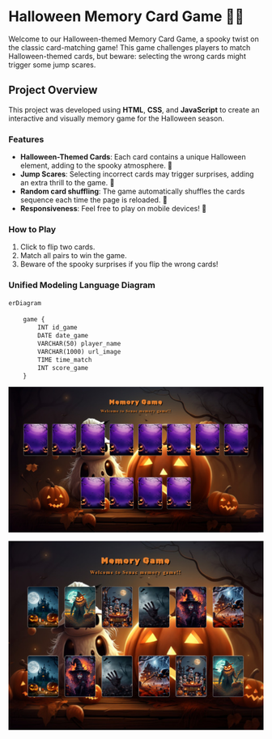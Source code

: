 # Halloween Memory Card Game 🎃👻

Welcome to our Halloween-themed Memory Card Game, a spooky twist on the classic card-matching game! This game challenges players to match Halloween-themed cards, but beware: selecting the wrong cards might trigger some  jump scares.

## Project Overview

This project was developed using **HTML**, **CSS**, and **JavaScript** to create an interactive and visually memory game for the Halloween season.

### Features
- **Halloween-Themed Cards**: Each card contains a unique Halloween element, adding to the spooky atmosphere. 🎃
- **Jump Scares**: Selecting incorrect cards may trigger surprises, adding an extra thrill to the game. 👻
- **Random card shuffling**: The game automatically shuffles the cards sequence each time the page is reloaded. 🎴
- **Responsiveness**: Feel free to play on mobile devices! 📱

### How to Play
1. Click to flip two cards.
2. Match all pairs to win the game.
3. Beware of the spooky surprises if you flip the wrong cards!

### Unified Modeling Language Diagram

```mermaid
erDiagram
    
    game {
        INT id_game
        DATE date_game
        VARCHAR(50) player_name
        VARCHAR(1000) url_image 
        TIME time_match
        INT score_game
    }
```

![Game Screenshot](./images/screenshot.png)

![Game finished](./images/screenshot2.png)
